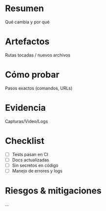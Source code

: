 # Resumen

Qué cambia y por qué

# Artefactos

Rutas tocadas / nuevos archivos

# Cómo probar

Pasos exactos (comandos, URLs)

# Evidencia

Capturas/Video/Logs

# Checklist
- [ ] Tests pasan en CI
- [ ] Docs actualizadas
- [ ] Sin secretos en código
- [ ] Manejo de errores y logs

# Riesgos & mitigaciones
…
